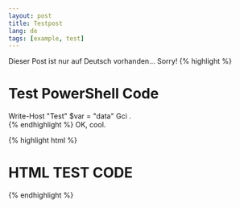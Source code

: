 ```yaml
---
layout: post
title: Testpost
lang: de
tags: [example, test]
---
```

Dieser Post ist nur auf Deutsch vorhanden... Sorry!
{% highlight %}
# Test PowerShell Code
Write-Host "Test"
$var = "data"
Gci .\
{% endhighlight %}
OK, cool.

{% highlight html %}
<h1>HTML TEST CODE</h1>
{% endhighlight %}